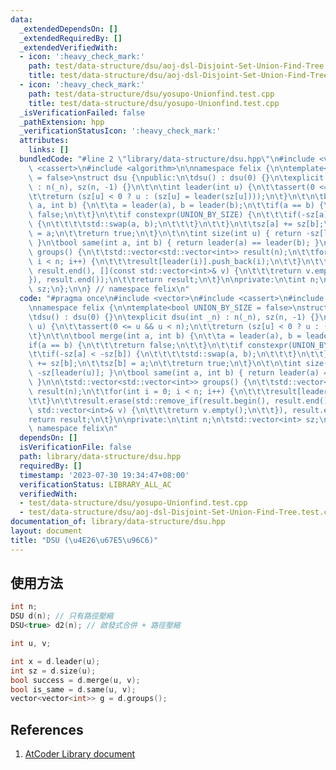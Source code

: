 ```yaml
---
data:
  _extendedDependsOn: []
  _extendedRequiredBy: []
  _extendedVerifiedWith:
  - icon: ':heavy_check_mark:'
    path: test/data-structure/dsu/aoj-dsl-Disjoint-Set-Union-Find-Tree.test.cpp
    title: test/data-structure/dsu/aoj-dsl-Disjoint-Set-Union-Find-Tree.test.cpp
  - icon: ':heavy_check_mark:'
    path: test/data-structure/dsu/yosupo-Unionfind.test.cpp
    title: test/data-structure/dsu/yosupo-Unionfind.test.cpp
  _isVerificationFailed: false
  _pathExtension: hpp
  _verificationStatusIcon: ':heavy_check_mark:'
  attributes:
    links: []
  bundledCode: "#line 2 \"library/data-structure/dsu.hpp\"\n#include <vector>\n#include\
    \ <cassert>\n#include <algorithm>\n\nnamespace felix {\n\ntemplate<bool UNION_BY_SIZE\
    \ = false>\nstruct dsu {\npublic:\n\tdsu() : dsu(0) {}\n\texplicit dsu(int _n)\
    \ : n(_n), sz(n, -1) {}\n\t\n\tint leader(int u) {\n\t\tassert(0 <= u && u < n);\n\
    \t\treturn (sz[u] < 0 ? u : (sz[u] = leader(sz[u])));\n\t}\n\t\n\tbool merge(int\
    \ a, int b) {\n\t\ta = leader(a), b = leader(b);\n\t\tif(a == b) {\n\t\t\treturn\
    \ false;\n\t\t}\n\t\tif constexpr(UNION_BY_SIZE) {\n\t\t\tif(-sz[a] < -sz[b])\
    \ {\n\t\t\t\tstd::swap(a, b);\n\t\t\t}\n\t\t}\n\t\tsz[a] += sz[b];\n\t\tsz[b]\
    \ = a;\n\t\treturn true;\n\t}\n\t\n\tint size(int u) { return -sz[leader(u)];\
    \ }\n\tbool same(int a, int b) { return leader(a) == leader(b); }\n\n\tstd::vector<std::vector<int>>\
    \ groups() {\n\t\tstd::vector<std::vector<int>> result(n);\n\t\tfor(int i = 0;\
    \ i < n; i++) {\n\t\t\tresult[leader(i)].push_back(i);\n\t\t}\n\t\tresult.erase(std::remove_if(result.begin(),\
    \ result.end(), [](const std::vector<int>& v) {\n\t\t\treturn v.empty();\n\t\t\
    }), result.end());\n\t\treturn result;\n\t}\n\nprivate:\n\tint n;\n\tstd::vector<int>\
    \ sz;\n};\n\n} // namespace felix\n"
  code: "#pragma once\n#include <vector>\n#include <cassert>\n#include <algorithm>\n\
    \nnamespace felix {\n\ntemplate<bool UNION_BY_SIZE = false>\nstruct dsu {\npublic:\n\
    \tdsu() : dsu(0) {}\n\texplicit dsu(int _n) : n(_n), sz(n, -1) {}\n\t\n\tint leader(int\
    \ u) {\n\t\tassert(0 <= u && u < n);\n\t\treturn (sz[u] < 0 ? u : (sz[u] = leader(sz[u])));\n\
    \t}\n\t\n\tbool merge(int a, int b) {\n\t\ta = leader(a), b = leader(b);\n\t\t\
    if(a == b) {\n\t\t\treturn false;\n\t\t}\n\t\tif constexpr(UNION_BY_SIZE) {\n\t\
    \t\tif(-sz[a] < -sz[b]) {\n\t\t\t\tstd::swap(a, b);\n\t\t\t}\n\t\t}\n\t\tsz[a]\
    \ += sz[b];\n\t\tsz[b] = a;\n\t\treturn true;\n\t}\n\t\n\tint size(int u) { return\
    \ -sz[leader(u)]; }\n\tbool same(int a, int b) { return leader(a) == leader(b);\
    \ }\n\n\tstd::vector<std::vector<int>> groups() {\n\t\tstd::vector<std::vector<int>>\
    \ result(n);\n\t\tfor(int i = 0; i < n; i++) {\n\t\t\tresult[leader(i)].push_back(i);\n\
    \t\t}\n\t\tresult.erase(std::remove_if(result.begin(), result.end(), [](const\
    \ std::vector<int>& v) {\n\t\t\treturn v.empty();\n\t\t}), result.end());\n\t\t\
    return result;\n\t}\n\nprivate:\n\tint n;\n\tstd::vector<int> sz;\n};\n\n} //\
    \ namespace felix\n"
  dependsOn: []
  isVerificationFile: false
  path: library/data-structure/dsu.hpp
  requiredBy: []
  timestamp: '2023-07-30 19:34:47+08:00'
  verificationStatus: LIBRARY_ALL_AC
  verifiedWith:
  - test/data-structure/dsu/yosupo-Unionfind.test.cpp
  - test/data-structure/dsu/aoj-dsl-Disjoint-Set-Union-Find-Tree.test.cpp
documentation_of: library/data-structure/dsu.hpp
layout: document
title: "DSU (\u4E26\u67E5\u96C6)"
---
```


## 使用方法

```cpp
int n;
DSU d(n); // 只有路徑壓縮
DSU<true> d2(n); // 啟發式合併 + 路徑壓縮

int u, v;

int x = d.leader(u);
int sz = d.size(u);
bool success = d.merge(u, v);
bool is_same = d.same(u, v);
vector<vector<int>> g = d.groups();
```

## References

1. [AtCoder Library document](https://atcoder.github.io/ac-library/production/document_en/dsu.html)
